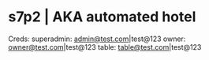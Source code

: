 # s7p2 | AKA automated hotel

Creds:
    superadmin:  admin@test.com|test@123
    owner:       owner@test.com|test@123
    table:       table@test.com|test@123
